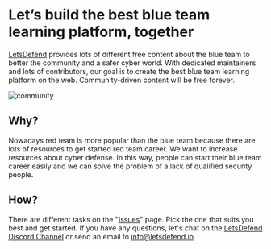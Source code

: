 # Let’s build the best blue team learning platform, together

[LetsDefend](https://letsdefend.io) provides lots of different free content about the blue team to better the community and a safer cyber world. With dedicated maintainers and lots of contributors, our goal is to create the best blue team learning platform on the web. Community-driven content will be free forever.

![community](https://letsdefend.io/contribute/blue-team-community.png)

## Why?
Nowadays red team is more popular than the blue team because there are lots of resources to get started red team career.  We want to increase resources about cyber defense. In this way, people can start their blue team career easily and we can solve the problem of a lack of qualified security people.

## How?
There are different tasks on the "[Issues](https://github.com/LetsDefend/Blue-Team-Community/issues)" page. Pick the one that suits you best and get started. If you have any questions, let's chat on the [LetsDefend Discord Channel](https://discord.gg/NxU3uwHZtd) or send an email to info@letsdefend.io

